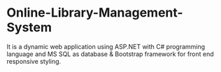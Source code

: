 # Online-Library-Management-System
It is a dynamic web application using ASP.NET with C# programming language and MS SQL as database &amp; Bootstrap framework for front end responsive styling.
